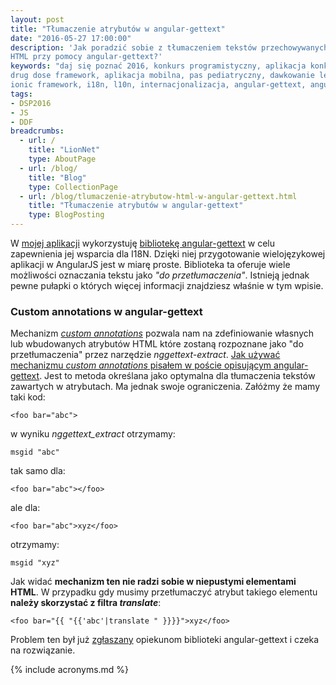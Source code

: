 ```yaml
---
layout: post
title: "Tłumaczenie atrybutów w angular-gettext"
date: "2016-05-27 17:00:00"
description: 'Jak poradzić sobie z tłumaczeniem tekstów przechowywanych w atrybutach
HTML przy pomocy angular-gettext?'
keywords: "daj się poznać 2016, konkurs programistyczny, aplikacja konkursowa,
drug dose framework, aplikacja mobilna, pas pediatryczny, dawkowanie leków,
ionic framework, i18n, l10n, internacjonalizacja, angular-gettext, angularjs"
tags:
- DSP2016
- JS
- DDF
breadcrumbs:
  - url: /
    title: "LionNet"
    type: AboutPage
  - url: /blog/
    title: "Blog"
    type: CollectionPage
  - url: /blog/tlumaczenie-atrybutow-html-w-angular-gettext.html
    title: "Tłumaczenie atrybutów w angular-gettext"
    type: BlogPosting
---
```


W [mojej aplikacji][1] wykorzystuję [bibliotekę angular-gettext][2] w celu zapewnienia 
jej wsparcia dla I18N. Dzięki niej przygotowanie wielojęzykowej aplikacji w 
AngularJS jest w miarę proste. Biblioteka ta oferuje wiele możliwości oznaczania
tekstu jako *"do przetłumaczenia"*. Istnieją jednak pewne pułapki o których więcej
informacji znajdziesz właśnie w tym wpisie.

### Custom annotations w angular-gettext

Mechanizm [*custom annotations*][3] pozwala nam na zdefiniowanie własnych lub
wbudowanych atrybutów HTML które zostaną rozpoznane jako "do przetłumaczenia"
przez narzędzie *nggettext-extract*. [Jak używać mechanizmu *custom annotations* 
pisałem w poście opisującym angular-gettext][2]. Jest to metoda określana jako 
optymalna dla tłumaczenia tekstów zawartych w atrybutach. Ma jednak swoje 
ograniczenia. Załóżmy że mamy taki kod:

    <foo bar="abc">

w wyniku *nggettext_extract* otrzymamy:

    msgid "abc"

tak samo dla:

    <foo bar="abc"></foo>

ale dla:

    <foo bar="abc">xyz</foo>

otrzymamy:

    msgid "xyz"

Jak widać **mechanizm ten nie radzi sobie w niepustymi elementami HTML**. W 
przypadku gdy musimy przetłumaczyć atrybut takiego elementu **należy skorzystać z 
filtra *translate***:

    <foo bar="{{ "{{'abc'|translate " }}}}">xyz</foo>

Problem ten był już [zgłaszany][4] opiekunom biblioteki angular-gettext i czeka 
na rozwiązanie.
    
[1]: {{site.url}}/2016/03/01/dam-sie-poznac.html
[2]: {{site.url}}/2016/04/26/i18n-z-angularjs-gettext.html
[3]: https://angular-gettext.rocketeer.be/dev-guide/custom-annotations/
[4]: https://github.com/rubenv/angular-gettext/issues/226

{% include acronyms.md %}
